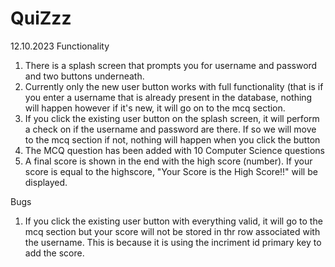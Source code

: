 # QuiZzz
12.10.2023
Functionality
1. There is a splash screen that prompts you for username and password and two buttons underneath. 
2. Currently only the new user button works with full functionality (that is if you enter a username that is already present in the database, nothing will happen however if it's new, it will go on to the mcq section.
3. If you click the existing user button on the splash screen, it will perform a check on if the username and password are there. If so we will move to the mcq section if not, nothing will happen when you click the button
4. The MCQ question has been added with 10 Computer Science questions
5. A final score is shown in the end with the high score (number). If your score is equal to the highscore, "Your Score is the High Score!!" will be displayed.

Bugs
1. If you click the existing user button with everything valid, it will go to the mcq section but your score will not be stored in thr row associated with the username. This is because it is using the incriment id primary key to add the score.

